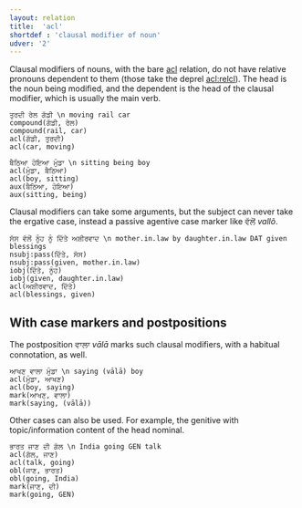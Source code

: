 ```yaml
---
layout: relation
title:  'acl'
shortdef : 'clausal modifier of noun'
udver: '2'
---
```


Clausal modifiers of nouns, with the bare [acl]() relation, do not have relative pronouns dependent to them (those take the deprel [acl:relcl]()). The head is the noun being modified, and the dependent is the head of the clausal modifier, which is usually the main verb.

~~~ sdparse
ਤੁਰਦੀ ਰੇਲ ਗੱਡੀ \n moving rail car
compound(ਗੱਡੀ, ਰੇਲ)
compound(rail, car)
acl(ਗੱਡੀ, ਤੁਰਦੀ)
acl(car, moving)
~~~

~~~ sdparse
ਬੈਠਿਆ ਹੋਇਆ ਮੁੰਡਾ \n sitting being boy
acl(ਮੁੰਡਾ, ਬੈਠਿਆ)
acl(boy, sitting)
aux(ਬੈਠਿਆ, ਹੋਇਆ)
aux(sitting, being)
~~~

Clausal modifiers can take some arguments, but the subject can never take the ergative case, instead a passive agentive case marker like ਵੱਲੋਂ *vallõ*.

~~~ sdparse
ਸੱਸ ਵੱਲੋਂ ਨੂੰਹ ਨੂੰ ਦਿੱਤੇ ਅਸ਼ੀਰਵਾਦ \n mother.in.law by daughter.in.law DAT given blessings
nsubj:pass(ਦਿੱਤੇ, ਸੱਸ)
nsubj:pass(given, mother.in.law)
iobj(ਦਿੱਤੇ, ਨੂੰਹ)
iobj(given, daughter.in.law)
acl(ਅਸ਼ੀਰਵਾਦ, ਦਿੱਤੇ)
acl(blessings, given)
~~~

## With case markers and postpositions

The postposition ਵਾਲਾ *vālā* marks such clausal modifiers, with a habitual connotation, as well.

~~~ sdparse
ਆਖਣ ਵਾਲਾ ਮੁੰਡਾ \n saying (vālā) boy
acl(ਮੁੰਡਾ, ਆਖਣ)
acl(boy, saying)
mark(ਆਖਣ, ਵਾਲਾ)
mark(saying, (vālā))
~~~

Other cases can also be used. For example, the genitive with topic/information content of the head nominal.

~~~ sdparse
ਭਾਰਤ ਜਾਣ ਦੀ ਗੱਲ \n India going GEN talk
acl(ਗੱਲ, ਜਾਣ)
acl(talk, going)
obl(ਜਾਣ, ਭਾਰਤ)
obl(going, India)
mark(ਜਾਣ, ਦੀ)
mark(going, GEN)
~~~
<!-- Interlanguage links updated Po 11. listopadu 2024, 20:10:12 CET -->
